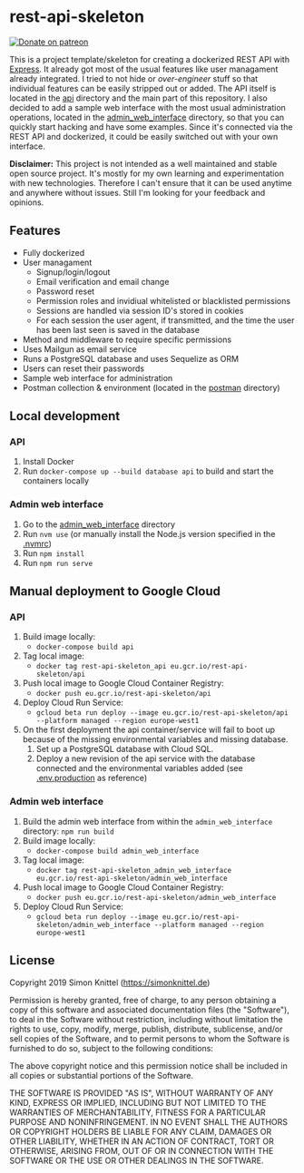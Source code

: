 # rest-api-skeleton

[![Donate on patreon](https://badgen.net/badge/donate%20on/patreon/orange)](https://patreon.com/simonknittel)

This is a project template/skeleton for creating a dockerized REST API with [Express](https://expressjs.com/). It already got most of the usual features like user managament already integrated. I tried to not hide or _over-engineer_ stuff so that individual features can be easily stripped out or added. The API itself is located in the [api](./api) directory and the main part of this repository. I also decided to add a sample web interface with the most usual administration operations, located in the [admin_web_interface](./admin_web_interface) directory, so that you can quickly start hacking and have some examples. Since it's connected via the REST API and dockerized, it could be easily switched out with your own interface.

**Disclaimer:** This project is not intended as a well maintained and stable open source project. It's mostly for my own learning and experimentation with new technologies. Therefore I can't ensure that it can be used anytime and anywhere without issues. Still I'm looking for your feedback and opinions.

## Features

* Fully dockerized
* User managament
    * Signup/login/logout
    * Email verification and email change
    * Password reset
    * Permission roles and invidiual whitelisted or blacklisted permissions
    * Sessions are handled via session ID's stored in cookies
    * For each session the user agent, if transmitted, and the time the user has been last seen is saved in the database
* Method and middleware to require specific permissions
* Uses Mailgun as email service
* Runs a PostgreSQL database and uses Sequelize as ORM
* Users can reset their passwords
* Sample web interface for administration
* Postman collection & environment (located in the [postman](./api/postman) directory)

## Local development

### API

1. Install Docker
2. Run `docker-compose up --build database api` to build and start the containers locally

### Admin web interface

1. Go to the [admin_web_interface](./admin_web_interface) directory
2. Run `nvm use` (or manually install the Node.js version specified in the [.nvmrc](./api/.nvmrc))
3. Run `npm install`
4. Run `npm run serve`

## Manual deployment to Google Cloud

### API

1. Build image locally:
    * `docker-compose build api`
2. Tag local image:
   * `docker tag rest-api-skeleton_api eu.gcr.io/rest-api-skeleton/api`
3. Push local image to Google Cloud Container Registry:
    * `docker push eu.gcr.io/rest-api-skeleton/api`
4. Deploy Cloud Run Service:
    * `gcloud beta run deploy --image eu.gcr.io/rest-api-skeleton/api --platform managed --region europe-west1`
5. On the first deployment the api container/service will fail to boot up because of the missing environmental variables and missing database.
    1. Set up a PostgreSQL database with Cloud SQL.
    2. Deploy a new revision of the api service with the database connected and the environmental variables added (see [.env.production](./api/.env.production) as reference)

### Admin web interface

1. Build the admin web interface from within the `admin_web_interface` directory: `npm run build`
2. Build image locally:
    * `docker-compose build admin_web_interface`
3. Tag local image:
   * `docker tag rest-api-skeleton_admin_web_interface eu.gcr.io/rest-api-skeleton/admin_web_interface`
4. Push local image to Google Cloud Container Registry:
    * `docker push eu.gcr.io/rest-api-skeleton/admin_web_interface`
5. Deploy Cloud Run Service:
    * `gcloud beta run deploy --image eu.gcr.io/rest-api-skeleton/admin_web_interface --platform managed --region europe-west1`

## License

Copyright 2019 Simon Knittel (<https://simonknittel.de>)

Permission is hereby granted, free of charge, to any person obtaining a copy of this software and associated documentation files (the "Software"), to deal in the Software without restriction, including without limitation the rights to use, copy, modify, merge, publish, distribute, sublicense, and/or sell copies of the Software, and to permit persons to whom the Software is furnished to do so, subject to the following conditions:

The above copyright notice and this permission notice shall be included in all copies or substantial portions of the Software.

THE SOFTWARE IS PROVIDED "AS IS", WITHOUT WARRANTY OF ANY KIND, EXPRESS OR IMPLIED, INCLUDING BUT NOT LIMITED TO THE WARRANTIES OF MERCHANTABILITY, FITNESS FOR A PARTICULAR PURPOSE AND NONINFRINGEMENT. IN NO EVENT SHALL THE AUTHORS OR COPYRIGHT HOLDERS BE LIABLE FOR ANY CLAIM, DAMAGES OR OTHER LIABILITY, WHETHER IN AN ACTION OF CONTRACT, TORT OR OTHERWISE, ARISING FROM, OUT OF OR IN CONNECTION WITH THE SOFTWARE OR THE USE OR OTHER DEALINGS IN THE SOFTWARE.
